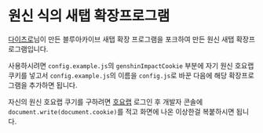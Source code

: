 # 원신 식의 새탭 확장프로그램
[다이츠로](https://github.com/dytroc)님이 만든 블루아카이브 새탭 확장 프로그램을 포크하여 만든 원신 새탭 확장프로그램입니다.

사용하시려면 `config.example.js`의 `genshinImpactCookie` 부분에 자기 원신 호요랩 쿠키를 넣고서 `config.example.js`의 이름을 `config.js`로 바꾼 다음에 해당 확장프로그램을 추가하면 됩니다.

자신의 원신 호요랩 쿠기를 구하려면 [호요랩](https://hoyolab.com) 로그인 후 개발자 콘솔에 `document.write(document.cookie)`를 적고 화면에 나온 이상한걸 복붙하시면 됩니다.